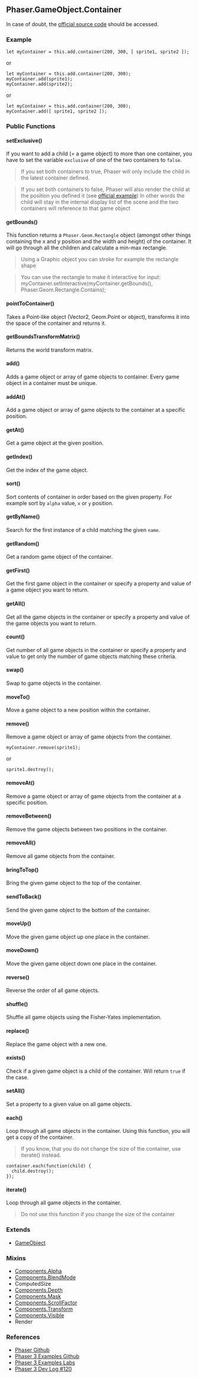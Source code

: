 ## Phaser.GameObject.Container

In case of doubt, the [official source code](https://github.com/photonstorm/phaser) should be accessed.

### Example

```
let myContainer = this.add.container(200, 300, [ sprite1, sprite2 ]);
```

or

```
let myContainer = this.add.container(200, 300);
myContainer.add(sprite1);
myContainer.add(sprite2);
```

or

```
let myContainer = this.add.container(200, 300);
myContainer.add([ sprite1, sprite2 ]);
```

### Public Functions

#### setExclusive()
If you want to add a child (= a game object) to more than one container, you
have to set the variable `exclusive` of one of the two containers to `false`.

> If you set both containers to true, Phaser will only include the child in the
latest container defined.

> If you set both containers to false, Phaser will also render the child at the
position you defined it (see [official example](http://labs.phaser.io/edit.html?src=src\game%20objects\container\non%20exclusive%20containers.js))
In other words the child will stay in the internal display list of the scene
and the two containers will reference to that game object

#### getBounds()
This function returns a `Phaser.Geom.Rectangle` object (amongst other things
containing the x and y position and the width and height) of the container.
It will go through all the children and calculate a min-max rectangle.

> Using a Graphic object you can stroke for example the rectangle shape

> You can use the rectangle to make it interactive for input:
> myContainer.setInteractive(myContainer.getBounds(), Phaser.Geom.Rectangle.Contains);

#### pointToContainer()
Takes a Point-like object (Vector2, Geom.Point or object), transforms it
into the space of the container and returns it.

#### getBoundsTransformMatrix()
Returns the world transform matrix.

#### add()
Adds a game object or array of game objects to container.
Every game object in a container must be unique.

#### addAt()
Add a game object or array of game objects to the container at a
specific position.

#### getAt()
Get a game object at the given position.

#### getIndex()
Get the index of the game object.

#### sort()
Sort contents of container in order based on the given property.
For example sort by `alpha` value, `x` or `y` position.

#### getByName()
Search for the first instance of a child matching the given `name`.

#### getRandom()
Get a random game object of the container.

#### getFirst()
Get the first game object in the container or specify a property and value
of a game object you want to return.

#### getAll()
Get all the game objects in the container or specify a property and value
of the game objects you want to return.

#### count()
Get number of all game objects in the container or specify a property and value
to get only the number of game objects matching these criteria.

#### swap()
Swap to game objects in the container.

#### moveTo()
Move a game object to a new position within the container.

#### remove()
Remove a game object or array of game objects from the container.
```
myContainer.remove(sprite1);
```
or
```
sprite1.destroy();
```

#### removeAt()
Remove a game object or array of game objects from the container at a
specific position.

#### removeBetween()
Remove the game objects between two positions in the container.

#### removeAll()
Remove all game objects from the container.

#### bringToTop()
Bring the given game object to the top of the container.

#### sendToBack()
Send the given game object to the bottom of the container.

#### moveUp()
Move the given game object up one place in the container.

#### moveDown()
Move the given game object down one place in the container.

#### reverse()
Reverse the order of all game objects.

#### shuffle()
Shuffle all game objects using the Fisher-Yates implementation.

#### replace()
Replace the game object with a new one.

#### exists()
Check if a given game object is a child of the container.
Will return `true` if the case.

#### setAll()
Set a property to a given value on all game objects.

#### each()
Loop through all game objects in the container.
Using this function, you will get a copy of the container.

> If you know, that you do not change the size of the container, use iterate()
instead.

```
container.each(function(child) {
  child.destroy();
});
```

#### iterate()
Loop through all game objects in the container.

> Do not use this function if you change the size of the container

### Extends

- [GameObject](https://github.com/digitsensitive/phaser3-typescript/blob/master/cheatsheets/gameobjects/gameobject.md)

### Mixins

- [Components.Alpha](https://github.com/digitsensitive/phaser3-typescript/blob/master/cheatsheets/gameobjects/components/alpha.md)
- [Components.BlendMode](https://github.com/digitsensitive/phaser3-typescript/blob/master/cheatsheets/gameobjects/components/blendMode.md)
- ComputedSize
- [Components.Depth](https://github.com/digitsensitive/phaser3-typescript/blob/master/cheatsheets/gameobjects/components/depth.md)
- [Components.Mask](https://github.com/digitsensitive/phaser3-typescript/blob/master/cheatsheets/gameobjects/components/mask.md)
- [Components.ScrollFactor](https://github.com/digitsensitive/phaser3-typescript/blob/master/cheatsheets/gameobjects/components/scrollFactor.md)
- [Components.Transform](https://github.com/digitsensitive/phaser3-typescript/blob/master/cheatsheets/gameobjects/components/transform.md)
- [Components.Visible](https://github.com/digitsensitive/phaser3-typescript/blob/master/cheatsheets/gameobjects/components/visible.md)
- Render

### References

- [Phaser Github](https://github.com/photonstorm/phaser)
- [Phaser 3 Examples Github](https://github.com/photonstorm/phaser3-examples)
- [Phaser 3 Examples Labs](http://labs.phaser.io)
- [Phaser 3 Dev Log #120](https://phaser.io/phaser3/devlog/120)
